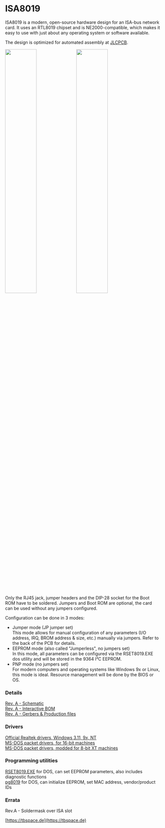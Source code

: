 # ISA8019
ISA8019 is a modern, open-source hardware design for an ISA-bus network card.
It uses an RTL8019 chipset and is NE2000-compatible, which makes it easy to use with just about any operating system or software available. 

The design is optimized for automated assembly at [JLCPCB](https://jlcpcb.com). 

<img src="https://screenshot.tbspace.de/kglbnxhatcu.jpg" width="45%"> <img src="https://screenshot.tbspace.de/qamutegdkjz.jpg" width="45%">


Only the RJ45 jack, jumper headers and the DIP-28 socket for the Boot ROM have to be soldered. 
Jumpers and Boot ROM are optional, the card can be used without any jumpers configured. 

Configuration can be done in 3 modes: 
- Jumper mode (JP jumper set)  
This mode allows for manual configuration of any parameters (I/O address, IRQ, BROM address & size, etc.) manually via jumpers. Refer to the back of the PCB for details. 
- EEPROM mode (also called "Jumperless", no jumpers set)  
In this mode, all parameters can be configured via the RSET8019.EXE dos utility and will be stored in the 9364 I²C EEPROM.
- PNP mode (no jumpers set)  
For modern computers and operating systems like Windows 9x or Linux, this mode is ideal. Resource management will be done by the BIOS or OS.

### Details
[Rev. A - Schematic](PCB/gerbers/RevA/ISA8019.pdf)  
[Rev. A - Interactive BOM](https://tbspace.de/content/downloads/isa8019_ibom.html)  
[Rev. A - Gerbers & Production files](PCB/gerbers/RevA/ISA8019/ISA8019.zip)  

### Drivers
[Official Realtek drivers, Windows 3.11, 9x, NT](https://github.com/Manawyrm/ISA8019/tree/master/Drivers/Official%20Realtek%20drivers)  
[MS-DOS packet drivers, for 16-bit machines](Drivers/Crynwr%20packet%20driver%20-%2016bit%20ISA)  
[MS-DOS packet drivers, modded for 8-bit XT machines](Drivers/Crynwr%20packet%20driver%20-%20modified%20for%208bit%20operation)  

### Programming utilities
[RSET8019.EXE](Programming%20utilities/Rset8019.exe) for DOS, can set EEPROM parameters, also includes diagnostic functions  
[pg8019](Programming%20utilities/pg8019) for DOS, can initialize EEPROM, set MAC address, vendor/product IDs  

### Errata
Rev.A - Soldermask over ISA slot

[https://tbspace.de](https://tbspace.de)


